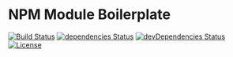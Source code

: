 # NPM Module Boilerplate

[![Build Status](https://travis-ci.org/elbraulio/watch-build.svg?branch=master)](https://travis-ci.org/elbraulio/watch-build) [![dependencies Status](https://david-dm.org/elbraulio/watch-build/status.svg)](https://david-dm.org/elbraulio/watch-build) [![devDependencies Status](https://david-dm.org/elbraulio/watch-build/dev-status.svg)](https://david-dm.org/elbraulio/watch-build?type=dev) [![License](https://img.shields.io/badge/license-MIT-green.svg)](https://github.com/elbraulio/watch-build/blob/master/LICENSE)
